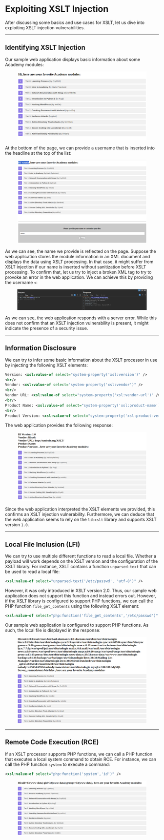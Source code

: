 # Exploiting XSLT Injection

After discussing some basics and use cases for XSLT, let us dive into exploiting XSLT injection vulnerabilities.

***

## Identifying XSLT Injection

Our sample web application displays basic information about some Academy modules:

<figure><img src="../../../../.gitbook/assets/image (4) (1).png" alt=""><figcaption></figcaption></figure>

At the bottom of the page, we can provide a username that is inserted into the headline at the top of the list:

<figure><img src="../../../../.gitbook/assets/image (1) (1) (1) (1) (1) (1) (1).png" alt=""><figcaption></figcaption></figure>

As we can see, the name we provide is reflected on the page. Suppose the web application stores the module information in an XML document and displays the data using XSLT processing. In that case, it might suffer from XSLT injection if our name is inserted without sanitization before XSLT processing. To confirm that, let us try to inject a broken XML tag to try to provoke an error in the web application. We can achieve this by providing the username `<`:

<figure><img src="../../../../.gitbook/assets/image (2) (1) (1) (1) (1).png" alt=""><figcaption></figcaption></figure>

As we can see, the web application responds with a server error. While this does not confirm that an XSLT injection vulnerability is present, it might indicate the presence of a security issue.

***

## Information Disclosure

We can try to infer some basic information about the XSLT processor in use by injecting the following XSLT elements:

```xml
Version: <xsl:value-of select="system-property('xsl:version')" />
<br/>
Vendor: <xsl:value-of select="system-property('xsl:vendor')" />
<br/>
Vendor URL: <xsl:value-of select="system-property('xsl:vendor-url')" />
<br/>
Product Name: <xsl:value-of select="system-property('xsl:product-name')" />
<br/>
Product Version: <xsl:value-of select="system-property('xsl:product-version')" />
```

The web application provides the following response:

<figure><img src="../../../../.gitbook/assets/image (3) (1) (1).png" alt=""><figcaption></figcaption></figure>

Since the web application interpreted the XSLT elements we provided, this confirms an XSLT injection vulnerability. Furthermore, we can deduce that the web application seems to rely on the `libxslt` library and supports XSLT version `1.0`.

***

## Local File Inclusion (LFI)

We can try to use multiple different functions to read a local file. Whether a payload will work depends on the XSLT version and the configuration of the XSLT library. For instance, XSLT contains a function `unparsed-text` that can be used to read a local file:

```xml
<xsl:value-of select="unparsed-text('/etc/passwd', 'utf-8')" />
```

However, it was only introduced in XSLT version 2.0. Thus, our sample web application does not support this function and instead errors out. However, if the XSLT library is configured to support PHP functions, we can call the PHP function `file_get_contents` using the following XSLT element:

```xml
<xsl:value-of select="php:function('file_get_contents','/etc/passwd')" />
```

Our sample web application is configured to support PHP functions. As such, the local file is displayed in the response:

<figure><img src="../../../../.gitbook/assets/image (4) (1) (1).png" alt=""><figcaption></figcaption></figure>

***

## Remote Code Execution (RCE)

If an XSLT processor supports PHP functions, we can call a PHP function that executes a local system command to obtain RCE. For instance, we can call the PHP function `system` to execute a command:

```xml
<xsl:value-of select="php:function('system','id')" />
```

<figure><img src="../../../../.gitbook/assets/image (492).png" alt=""><figcaption></figcaption></figure>
